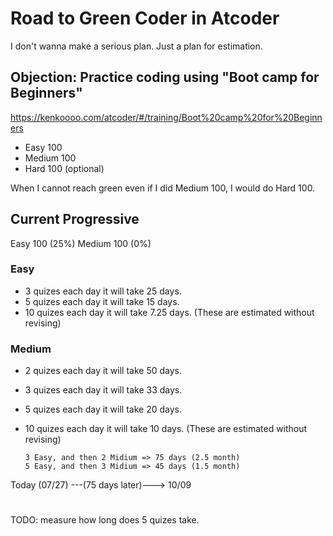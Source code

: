 # Road to Green Coder in Atcoder
I don't wanna make a serious plan.
Just a plan for estimation.

## Objection: Practice coding using "Boot camp for Beginners"
https://kenkoooo.com/atcoder/#/training/Boot%20camp%20for%20Beginners

- Easy 100
- Medium 100
- Hard 100 (optional)

When I cannot reach green even if I did Medium 100, I would do Hard 100.

## Current Progressive

Easy 100 (25%)
Medium 100 (0%)

### Easy
- 3 quizes each day
    it will take 25 days.
- 5 quizes each day
    it will take 15 days.
- 10 quizes each day
    it will take 7.25 days.
(These are estimated without revising)

### Medium
- 2 quizes each day
    it will take 50 days.
- 3 quizes each day
    it will take 33 days.
- 5 quizes each day
    it will take 20 days.
- 10 quizes each day
    it will take 10 days.
(These are estimated without revising)


    ```
    3 Easy, and then 2 Midium => 75 days (2.5 month)
    5 Easy, and then 3 Midium => 45 days (1.5 month)
    ```

Today (07/27) ---(75 days later)---> 10/09


# 
TODO: measure how long does 5 quizes take.
